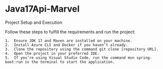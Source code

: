 # Java17Api-Marvel

Project Setup and Execution

Follow these steps to fulfill the requirements and run the project:

	1.	Ensure JDK 17 and Maven are installed on your machine.
	2.	Install Azure CLI and Docker if you haven’t already.
	3.	Clone the repository using the command git clone [repository URL].
	4.	Open the project in your preferred IDE.
	5.	If you’re using Visual Studio Code, run the command mvn spring-boot:run in the terminal to start the application.

 
